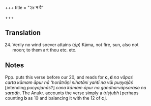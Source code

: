 +++
title = "२४ न वै"

+++
## Translation
24. Verily no wind soever attains (*āp*) Kāma, not fire, sun, also not  
moon; to them art thou etc. etc.

## Notes
Ppp. puts this verse before our 20, and reads for **c, d** *na vāpaś  
carta kāmam āpur nā ’horātrāṇi nihatāni yaṅtī na vāi puṇyajāś*  
⌊intending *puṇyajanāś?*⌋ *cana kāmam āpur na gandharvāpsaraso na  
sarpāḥ*. The Anukr. accounts the verse simply a *triṣṭubh* ⌊perhaps  
counting **b** as 10 and balancing it with the 12 of **c**⌋.
